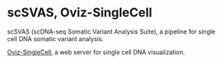 # scSVAS, Oviz-SingleCell

scSVAS (scDNA-seq Somatic Variant Analysis Suite), a pipeline for single cell DNA somatic variant analysis.

[Oviz-SingleCell](sc.deepomics.org), a web server for single cell DNA visualization.
